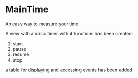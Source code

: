 # MainTime
An easy way to measure your time

A view with a basic timer with 4 functions has been created: 

1. start
2. pause
3. resume
4. stop

a table for displaying and accessing events has been added
